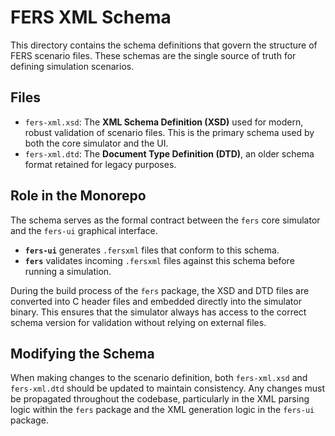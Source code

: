 # FERS XML Schema

This directory contains the schema definitions that govern the structure of FERS scenario files. These schemas are the
single source of truth for defining simulation scenarios.

## Files

- `fers-xml.xsd`: The **XML Schema Definition (XSD)** used for modern, robust validation of scenario files. This is the
  primary schema used by both the core simulator and the UI.
- `fers-xml.dtd`: The **Document Type Definition (DTD)**, an older schema format retained for legacy purposes.

## Role in the Monorepo

The schema serves as the formal contract between the `fers` core simulator and the `fers-ui` graphical interface.

- **`fers-ui`** generates `.fersxml` files that conform to this schema.
- **`fers`** validates incoming `.fersxml` files against this schema before running a simulation.

During the build process of the `fers` package, the XSD and DTD files are converted into C header files and embedded
directly into the simulator binary. This ensures that the simulator always has access to the correct schema version for
validation without relying on external files.

## Modifying the Schema

When making changes to the scenario definition, both `fers-xml.xsd` and `fers-xml.dtd` should be updated to maintain
consistency. Any changes must be propagated throughout the codebase, particularly in the XML parsing logic within the
`fers` package and the XML generation logic in the `fers-ui` package.
